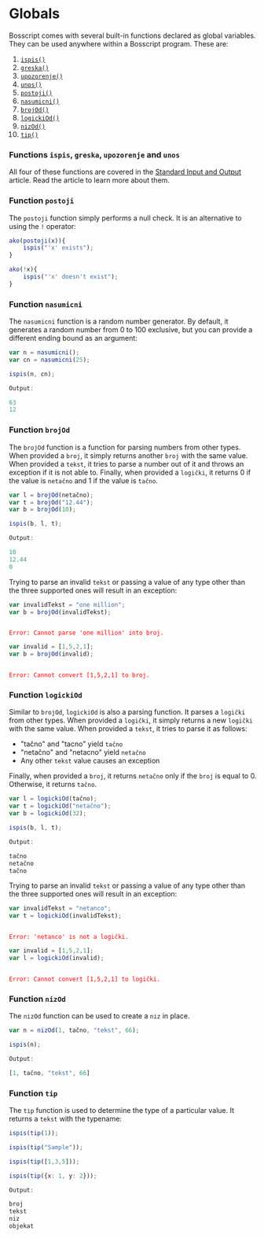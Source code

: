 # Globals

Bosscript comes with several built-in functions declared as global variables. They can be used anywhere 
within a Bosscript program. These are: 
1. [`ispis()`](#functions-ispis-greska-upozorenje-and-unos)
2. [`greska()`](#functions-ispis-greska-upozorenje-and-unos)
3. [`upozorenje()`](#functions-ispis-greska-upozorenje-and-unos)
4. [`unos()`](#functions-ispis-greska-upozorenje-and-unos)
5. [`postoji()`](#function-postoji)
6. [`nasumicni()`](#function-nasumicni)
7. [`brojOd()`](#function-brojod)
8. [`logickiOd()`](#function-logickiod)
9. [`nizOd()`](#function-nizod)
10. [`tip()`](#function-tip)

### Functions `ispis`, `greska`, `upozorenje` and `unos`

All four of these functions are covered in the [Standard Input and Output]("4.%20Standard%20Input%20and%20Output") article.
Read the article to learn more about them.

### Function `postoji`

The `postoji` function simply performs a null check. It is an alternative to using the `!` operator:

```typescript
ako(postoji(x)){
    ispis("'x' exists");
}

ako(!x){
    ispis("'x' doesn't exist");
}
```

### Function `nasumicni`

The `nasumicni` function is a random number generator. By default, it generates a random number from 0 to 100 exclusive,
but you can provide a different ending bound as an argument:

```typescript
var n = nasumicni();
var cn = nasumicni(25);

ispis(n, cn);
```

```typescript
Output:

63
12
```

### Function `brojOd`

The `brojOd` function is a function for parsing numbers from other types. When provided a `broj`, it simply returns another
`broj` with the same value. When provided a `tekst`, it tries to parse a number out of it and throws an exception if it 
is not able to. Finally, when provided a `logički`, it returns 0 if the value is `netačno` and 1 if the value is `tačno`.

```typescript
var l = brojOd(netačno);
var t = brojOd("12.44");
var b = brojOd(10);

ispis(b, l, t);
```

```typescript
Output:

10
12.44
0
```

Trying to parse an invalid `tekst` or passing a value of any type other than the three supported ones will result in an 
exception:

```typescript
var invalidTekst = "one million";
var b = brojOd(invalidTekst);
```

<code style="color: red;">
Error: Cannot parse 'one million' into broj.
</code>

```typescript
var invalid = [1,5,2,1];
var b = brojOd(invalid);
```

<code style="color: red;">
Error: Cannot convert [1,5,2,1] to broj.
</code>

### Function `logickiOd`

Similar to `brojOd`, `logickiOd` is also a parsing function. It parses a `logički` from other types. When provided a `logički`,
it simply returns a new `logički` with the same value. When provided a `tekst`, it tries to parse it as follows:
- "tačno" and "tacno" yield `tačno`
- "netačno" and "netacno" yield `netačno`
- Any other `tekst` value causes an exception

Finally, when provided a `broj`, it returns `netačno` only if the `broj` is equal to 0. Otherwise, it returns `tačno`.


```typescript
var l = logickiOd(tačno);
var t = logickiOd("netačno");
var b = logickiOd(32);

ispis(b, l, t);
```

```typescript
Output:

tačno
netačno
tačno
```

Trying to parse an invalid `tekst` or passing a value of any type other than the three supported ones will result in an
exception:

```typescript
var invalidTekst = "netanco";
var t = logickiOd(invalidTekst);
```

<code style="color: red;">
Error: 'netanco' is not a logički.
</code>

```typescript
var invalid = [1,5,2,1];
var l = logickiOd(invalid);
```

<code style="color: red;">
Error: Cannot convert [1,5,2,1] to logički.
</code>

### Function `nizOd`

The `nizOd` function can be used to create a `niz` in place.

```typescript
var n = nizOd(1, tačno, "tekst", 66);

ispis(n);
```

```typescript
Output:

[1, tačno, "tekst", 66]
```

### Function `tip`

The `tip` function is used to determine the type of a particular value. It returns a `tekst` with the typename:

```typescript
ispis(tip(1));

ispis(tip("Sample"));

ispis(tip([1,3,5]));

ispis(tip({x: 1, y: 2}));
```

```typescript
Output:

broj
tekst
niz
objekat
```
